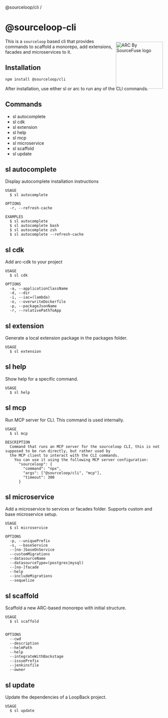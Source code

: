 @sourceloop/cli /

# @sourceloop-cli

<a style="position: relative; top: 10px;" href="https://sourcefuse.github.io/arc-docs/arc-api-docs" target="_blank"><img src="https://github.com/sourcefuse/loopback4-microservice-catalog/blob/master/docs/assets/logo-dark-bg.png?raw=true" alt="ARC By SourceFuse logo" title="ARC By SourceFuse" align="right" width="150" /></a>

This is a `sourceloop` based cli that provides commands to scaffold a monorepo, add extensions, facades and microservices to it.

## Installation

```shell
npm install @sourceloop/cli
```

After installation, use either sl or arc to run any of the CLI commands.

## Commands

<!-- commands -->
- sl autocomplete
- sl cdk
- sl extension
- sl help 
- sl mcp
- sl microservice
- sl scaffold
- sl update

## sl autocomplete

Display autocomplete installation instructions

```
USAGE
  $ sl autocomplete

OPTIONS
  -r, --refresh-cache

EXAMPLES
  $ sl autocomplete
  $ sl autocomplete bash
  $ sl autocomplete zsh
  $ sl autocomplete --refresh-cache
```

## sl cdk

Add arc-cdk to your project

```
USAGE
  $ sl cdk

OPTIONS
  -a, --applicationClassName
  -d, --dir
  -i, --iac=(lambda)                              
  -o, --overwriteDockerfile                       
  -p, --packageJsonName
  -r, --relativePathToApp
```

## sl extension

Generate a local extension package in the packages folder.

```
USAGE
  $ sl extension
```

## sl help

Show help for a specific command.

```
USAGE
  $ sl help
```

## sl mcp

Run MCP server for CLI. This command is used internally.

```
USAGE
  $ sl mcp

DESCRIPTION
  Command that runs an MCP server for the sourceloop CLI, this is not supposed to be run directly, but rather used by 
  the MCP client to interact with the CLI commands. 
    You can use it using the following MCP server configuration:
      "sourceloop": {
        "command": "npx",
        "args": ["@sourceloop/cli", "mcp"],
        "timeout": 300
      }
```

## sl microservice

Add a microservice to services or facades folder. Supports custom and base microservice setup.

```
USAGE
  $ sl microservice

OPTIONS
  -p, --uniquePrefix
  -s, --baseService
  --[no-]baseOnService
  --customMigrations
  --datasourceName
  --datasourceType=(postgres|mysql)
  --[no-]facade
  --help
  --includeMigrations
  --sequelize

```

## sl scaffold

Scaffold a new ARC-based monorepo with initial structure.

```
USAGE
  $ sl scaffold


OPTIONS
  --cwd
  --description
  --helmPath
  --help                    
  --integrateWithBackstage   
  --issuePrefix
  --jenkinsfile          
  --owner
```

## sl update

Update the dependencies of a LoopBack project.

```
USAGE
  $ sl update

```
<!-- commandsstop -->